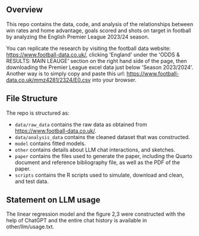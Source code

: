 
## Overview

This repo contains the data, code, and analysis of the relationships between win rates and home advantage, goals scored and shots on target in football by analyzing the English Premier League 2023/24 season.

You can replicate the research by visiting the football data website: https://www.football-data.co.uk/, clicking 'England' under the 'ODDS & RESULTS: MAIN LEAUGE' section on the right hand side of the page, then downloading the Premier League excel data just below 'Season 2023/2024'. Another way is to simply copy and paste this url: https://www.football-data.co.uk/mmz4281/2324/E0.csv into your browser. 


## File Structure

The repo is structured as:

-   `data/raw_data` contains the raw data as obtained from https://www.football-data.co.uk/.
-   `data/analysis_data` contains the cleaned dataset that was constructed.
-   `model` contains fitted models. 
-   `other` contains details about LLM chat interactions, and sketches.
-   `paper` contains the files used to generate the paper, including the Quarto document and reference bibliography file, as well as the PDF of the paper.
-   `scripts` contains the R scripts used to simulate, download and clean, and test data.

## Statement on LLM usage

The linear regression model and the figure 2,3 were constructed with the help of ChatGPT and the entire chat history is available in other/llm/usage.txt.
